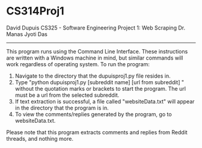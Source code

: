 # CS314Proj1

David Dupuis
CS325 - Software Engineering
Project 1: Web Scraping
Dr. Manas Jyoti Das

-----------------------------------------------

This program runs using the Command Line Interface. These instructions are written with a Windows machine in mind, but similar commands will work regardless of operating system. To run the program:

1. Navigate to the directory that the dupuisproj1.py file resides in.
2. Type "python dupuisproj1.py [subreddit name] [url from subreddit] " without the quotation marks or brackets to start the program. The url must be a url from the selected subreddit.
3. If text extraction is successful, a file called "websiteData.txt" will appear in the directory that the program is in.
4. To view the comments/replies generated by the program, go to websiteData.txt.


Please note that this program extracts comments and replies from Reddit threads, and nothing more. 
